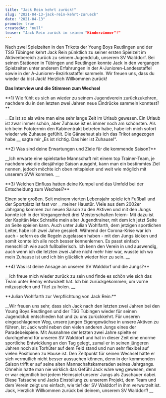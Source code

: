```yaml
---
title: "Jack Rein kehrt zurück!"
slug: "2021-04-13-jack-rein-kehrt-zurueck"
date: "2021-04-13"
promote: true
createdAt: "null"
teaser: "Jack Rein zurück in seinem "Kinderzimmer"!"
---
```

Nach zwei Spielzeiten in den Trikots der Young Boys Reutlingen und der TSG Tübingen kehrt Jack Rein pünktlich zu seiner ersten Spielzeit im Aktivenbereich zurück zu seinem Jugendclub, unserem SV Walddorf. Bei seinen Stationen in Tübingen und Reutlingen konnte Jack in den vergangen Spielzeiten unter anderem Erfahrungen in der A-Junioren-Landesstaffel sowie in der A-Junioren-Bezirksstaffel sammeln. Wir freuen uns, dass du wieder da bist Jack! Herzlich Willkommen zurück!



**Das Interview und die Stimmen zum Wechsel**

 


<p class="MsoNoSpacing">**1) Wie fühlt es sich an wieder zu seinem Jugendverein zurückzukehren, nachdem du in den letzten zwei Jahren neue Eindrücke sammeln konntest?**


<p class="MsoNoSpacing"> __Es ist so als wäre man eine sehr lange Zeit im Urlaub gewesen. Ein Urlaub ist zwar immer schön, aber Zuhause ist es immer noch am schönsten. Als ich beim Fototermin den Kabinentrakt betreten habe, habe ich mich sofort wieder wie Zuhause gefühlt. Die Gänsehaut als ich das Trikot angezogen habe __ sagte mir „Es ist richtig. Das hier ist Zuhause!“.


<p class="MsoNoSpacing">**2) Was sind deine Erwartungen und Ziele für die kommende Saison?**


<p class="MsoNoSpacing"> __Ich erwarte eine spielstarke Mannschaft mit einem top Trainer-Team, je nachdem wie die diesjährige Saison ausgeht, kann man ein bestimmtes Ziel nennen, jedoch möchte ich oben mitspielen und weit wie möglich mit unserem SVW kommen. __


<p class="MsoNoSpacing">**3) Welchen Einfluss hatten deine Kumpel und das Umfeld bei der Entscheidung zum Wechsel?**


<p class="MsoNoSpacing">Einen sehr großen. Seit meinem vierten Lebensjahr spiele ich Fußball und der Sportplatz ist fast vor  __meiner Haustür. Viele aus dem 2002er Jahrgang kommen zur neuen Saison zu den Aktiven und mit den Jungs konnte ich in der Vergangenheit drei Meisterschaften feiern- Mit dazu ist der Kapitän Max Schraitle mein alter Jugendtrainer, mit dem ich jetzt Seite an Seite spielen kann. Auch unter Julian Wohlfarth, dem jetzigen sportlichen Leiter, habe ich zwei Jahre gespielt. Während der Corona-Krise war ich auch - sofern es die Regeln zugelassen haben - mit den Jungs kicken und somit konnte ich alle noch besser kennenlernen. Es passt einfach menschlich wie auch fußballerisch. Ich kenn den Verein in und auswendig, auch wenn ich die letzten zwei Jahre nicht mehr hier war, wusste ich wo mein Zuhause ist und ich bin glücklich wieder hier zu sein.  __


<p class="MsoNoSpacing">**4) Was ist deine Ansage an unseren SV Walddorf und die Jungs?**


<p class="MsoNoSpacing"> __Ich freue mich wieder zurück zu sein und finde es schön wie sich das Team unter Benny entwickelt hat. Ich bin zurückgekommen, um vorne mitzuspielen und Titel zu holen. __


<p class="MsoNoSpacing"> 


<p class="MsoNoSpacing">**Julian Wohlfarth zur Verpflichtung von Jack Rein:**


<p class="MsoNoSpacing"> __Wir freuen uns sehr, dass sich Jack nach den letzten zwei Jahren bei den Young Boys Reutlingen und der TSG Tübingen wieder für seinen Jugendclub entschieden hat und zu uns zurückkehrt. Für unseren eingeschlagenen Weg, unsere jungen Eigengewächse in unsere Aktiven zu führen, ist Jack wohl neben den vielen anderen Jungs eines der Paradebeispiele. Mit Ausnahme der letzten zwei Jahre spielte er durchgehend für unseren SV Walddorf und hat in dieser Zeit eine enorme sportliche Entwicklung an den Tag gelegt, zumal er in seinen jüngeren Jahren noch als Torhüter auf dem Feld stand und nun sehr flexibel auf vielen Positionen zu Hause ist. Den Zeitpunkt für seinen Wechsel hätte er sich vermutlich nicht besser aussuchen können, denn in der kommenden Saison trifft er auf seine alten Mannschaftskameraden seines Jahrgangs. Ohnehin hatte man nie wirklich das Gefühl Jack wäre weg gewesen, denn er war eigentlich bei jedem Heimspiel unserer Jungs als Zuschauer dabei. Diese Tatsache und Jacks Einstellung zu unserem Projekt, dem Team und dem Verein zeigt uns einfach, wie tief der SV Walddorf in ihm verwurzelt ist. Jack, Herzlich Willkommen zurück bei deinem, unserem SV Walddorf! __
